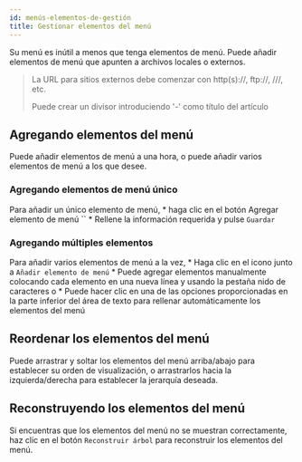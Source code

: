 ```yaml
---
id: menús-elementos-de-gestión
title: Gestionar elementos del menú
---
```


Su menú es inútil a menos que tenga elementos de menú. Puede añadir elementos de menú que apunten a archivos locales o externos.

> La URL para sitios externos debe comenzar con http(s)://, ftp://, ///, etc.
> 
> Puede crear un divisor introduciendo '-' como título del artículo

## Agregando elementos del menú

Puede añadir elementos de menú a una hora, o puede añadir varios elementos de menú a los que desee.

### Agregando elementos de menú único

Para añadir un único elemento de menú, * haga clic en el botón Agregar elemento de menú `` * Rellene la información requerida y pulse `Guardar`

### Agregando múltiples elementos

Para añadir varios elementos de menú a la vez, * Haga clic en el <unk> icono junto a `Añadir elemento de menú` * Puede agregar elementos manualmente colocando cada elemento en una nueva línea y usando la pestaña nido de caracteres o * Puede hacer clic en una de las opciones proporcionadas en la parte inferior del área de texto para rellenar automáticamente los elementos del menú

## Reordenar los elementos del menú

Puede arrastrar y soltar los elementos del menú arriba/abajo para establecer su orden de visualización, o arrastrarlos hacia la izquierda/derecha para establecer la jerarquía deseada.

## Reconstruyendo los elementos del menú

Si encuentras que los elementos del menú no se muestran correctamente, haz clic en el botón `Reconstruir árbol` para reconstruir los elementos del menú.